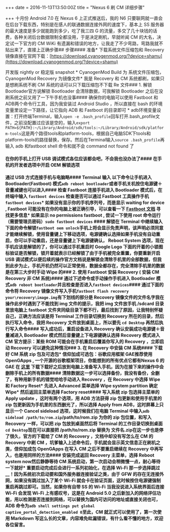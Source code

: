 +++
date = 2016-11-13T13:50:00Z
title = "Nexus 6 刷 CM 详细步骤"

+++
十月份 Android 7.0 在 Nexus 6 上正式推送后，我的 N6 只要联网就一直会在后台下载东西，特别是在感人的联通数据连接外网的速度下，基本上 SS 服务器的最大速度是多少就能跑到多少，吃了我三四 G 的流量，多交了几十块钱的话费，各种关闭后台数据限制全都没用，于是决定刷机，早就听闻 CM 的大名，决定试一下官方的 CM WiKi 有遗漏和错误的地方，让我走了不少弯路，弯路我就不贴出来了，直接上正确步骤## 步骤#### 准备* 下载系统文件压缩包和 Recovery 镜像直接在官网下载：[https://download.cyanogenmod.org/?device=shamu](https://download.cyanogenmod.org/?device=shamu)

开发版 nightly or 稳定版 snapshot * CyanogenMod Build 为 系统文件压缩包，CyanogenMod Recovery 为镜像文件* 我是 Recovery 和 CM 系统都刷，如果只是想刷系统不刷 CM 系统的话可以只下载压缩包不下载 Re 文件### 1. 解锁 Bootloader官方说解锁 Bootloader 会清除数据，可我解锁 Bootloader 之后在没刷系统之前又用了一下午手机也没事#### 确保你的电脑可以使用 Fastboot 和 ADB两个命令行工具，因为我安装过 Android Studio ，所以直接在 bash 的环境变量里设定一下路径，让它指向 ADB 和 Fastboot 的目录即可 * adb环境变量设置：打开终端Terminal，输入`open -e .bash_profile`回车打开.bash_profile文件，之前没配置过应该是空的，输入`export PATH=${PATH}:~/Library/Android/sdk/tools:~/Library/Android/sdk/platform-tools`这是两个路径tools和platform-tools，根据自己电脑SDK下tools和platform-tools的路径替换，保存。然后在Terminal输入`source .bash_profile`再输入 adb 和fastboot shell 命令和就不会 command not found 了

#### 在你的手机上打开 USB 调试模式各位应该都会吧，不会我也没办法了#### 在手机的开发者选项中开启 OEM 解锁选项

#### 通过 USB 方式连接手机与电脑略#### Terminal 输入 以下命令让手机进入 Bootloader(Fastboot) 模式`adb reboot bootloader`或者手机关机按住电源键＋音量减键也可以进入#### 检查 Fastboot 连接手机进入 Bootloader 模式后，在终端中输入 `fastboot devices` 检查是否可以通过 Fastboot 工具操作手机`fastboot devices`* 如果没有显示你的手机序列号，而是显示 waiting for device , Fastboot 可能没有在你的电脑上被正确引导，可以查看一下 [Fastboot 文档](https://wiki.cyanogenmod.org/w/Doc:_fastboot_intro) 寻找更多信息* 如果显示 no permissions fastboot , 尝试一下使用 root 命令运行（需要管理员密码）`sudo fastboot devices` #### 解锁在 Terminal 中继续输入下面的命令解锁`fastboot oem unlock`手机上将会显示免责声明，该声明必须同意才能继续解锁，使用音量键上下移动选项，电源键确认选择如果手机没有自动重启，你可以手动重启，还是音量键上下电源键确认， Reboot System 选项，现在手机应该是解锁的了，你可以通过手机重启时 Google Logo 下面的开着的小锁图标验证是否解锁，锁开着就表示已经解锁了由于手机被完全重置，你要重新开启 USB 调试模式以便后续的操作官方文档说是解锁会清除手机里的全部数据，但我到此步为止，手机开机仍然可以正常使用，数据全都存在，完全清除手机里的数据是在第三大步时手动 Wipe 的### 2. 使用 Fastboot 安装 Recovery ( 安装 CM Recovery 非 CM 系统)#### 通过下述命令或手动操作手机进入 Bootloader 模式`adb reboot bootloader`并且检查是否进入`fastboot devices`#### 通过下面的命令将 Recovery 镜像文件写入手机`fastboot flash recovery your\recovery\image.img`有下划线的部分是 Recovery 镜像文件的文件名字我在操作此步时遇到了不能找到 img 文件的提示，我把 img 文件放手机 /sdcard 目录里放电脑上 fastboot 文件夹同级目录下都不行，最后找到了原因，让我特别怀疑自己，正确方法应该是将 Terminal 工作目录切换到 Recovery 所在的目录，然后执行写入命令，我把 Recovery 文件放到桌面上，所以要先 `cd Desktop` 再然后执行写入命令#### 写入成功后，重启设备进入 Recovery 确认安装成功电源键＋音量减进入 Bootloader 模式然后音量键上下电源键确认选择 Recovery 模式进入CM 官方提示：某些 ROM 可能会在手机重启后覆盖你写入的 Recovery ，立即启动 Recovery 可以避免这种情况### 3. 在 Recovery 中安装 CM 系统#### 下载好 CM 系统 zip 包及可选包* 信仰加成可选包：谷歌应用框架 GAE推荐使用 OpenGApps , 一个开源的谷歌框架项目，你能想到的所有优点它都有Nexus 6 的 GAE 在 [这里](http://opengapps.org/?api=6.0&variant=nano) 下载下载好之后放到电脑上准备写入手机，因为在接下来的操作中会删除手机上的所有数据#### 清除数据这一步可以选择备份，我没有备份，全删了，有种用新手机的错觉哈哈手动进入 Recovery ，在 Recovery 中选择 Wipe 和 Factory Reset* 先进入 Advanced 菜单选择 Wipe system partition 确定 Wipe* 然后返回主菜单选择 Factory reset#### 写入系统 zip 包选择主菜单的 Apply update ，这时有两个选项，用 ADB 方法获得 zip 包更新和使用手机里的 zip 包更新因为手机里的东西删光了，所以选择 Apply from ADB，这时屏幕上只显示一个 Cancel sideload 选项，这时候我们在电脑 Terminal 中输入`adb sideload /path/to/rom.zip`/path/to/rom.zip 为你的 zip 包位置，和写入 Recovery 一样，可以把 zip 包放到桌面然后将 Terminal 的工作目录切换到桌面`cd Desktop`现在可以直接把 /path/to/rom.zip 替换为 文件名.zip在这一步也是停了很久，官方的下载给了 CM 的 Recovery ，文档中却没有写怎么在 CM 的 Recovery 中刷 CM ，坑爹输入上述命令后，手机就会显示英文信息正在刷机之类，信仰加成包 OpenGApps 在写入 CM 之后不要重启继续在 Recovery 中再写入，也是用同样的方法#### 安装完成返回 Recovery 主菜单，选择 Reboot system now然后静静等待 CM 系统启动，第一次启动会稍微慢一点，耐心等待一下就好* 重要启动完成后会进行一系列初始化，在选择 Wi-Fi 那一步选择跳过__！因为系统初次启动要和国外服务器连接验证之类，由于 GFW 的存在无连接外网，如果没有跳过加入了某个 Wi-Fi 就会卡在验证页面，这时候按住电源键强制重启再跳过即可。当然，如果你有自带 SS 的 Wi-Fi 当我没说进入系统界面后连接 Wi-Fi 会发现 Wi-Fi 上有感叹号，这是在 Android 5.0 之后新加入的网络评估功能，用以检测是否连接到网络，可以替换为国内可访问的地址或直接关闭也可，ADB 命令为`adb shell settings put global captive_portal_detection_enabled 0`至此，CM 就正式可以使用了，第一次使用 Markdown 写这么长的文章，内容难免纰漏错误，有什么看不懂的地方，欢迎各位留言。